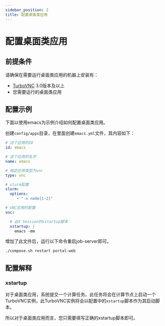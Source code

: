 ```yaml
---
sidebar_position: 2
title: 配置桌面类应用
---
```


# 配置桌面类应用 

## 前提条件

请确保在需要运行桌面类应用的机器上安装有：

- [TurboVNC](https://turbovnc.org/) 3.0版本及以上
- 您需要运行的桌面类应用

## 配置示例

下面以使用emacs为示例介绍如何配置桌面类应用。

创建`config/apps`目录，在里面创建`emacs.yml`文件，其内容如下：

```yaml title="config/apps/emacs.yml"
# 这个应用的ID
id: emacs

# 这个应用的名字
name: emacs

# 指定应用类型为vnc
type: vnc

# slurm配置
slurm:
  options:
     - "-x node[1-2]"

# VNC应用的配置
vnc: 

  # 此X Session的xstartup脚本
  xstartup: |
    emacs -mm

```

增加了此文件后，运行以下命令重启job-server即可。

```bash
./compose.sh restart portal-web
```

## 配置解释

### xstartup

对于桌面类应用，系统提交一个计算任务。此任务将会在计算节点上启动一个TurboVNC实例，此TurboVNC实例将会以配置中的`xstartup`脚本作为其启动脚本。

所以对于桌面类应用而言，您只需要填写正确的xstartup脚本即可。


